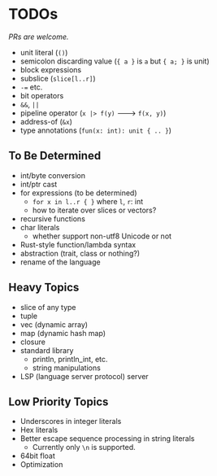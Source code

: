 # TODOs

*PRs are welcome.*

- unit literal (`()`)
- semicolon discarding value (`{ a }` is `a` but `{ a; }` is unit)
- block expressions
- subslice (`slice[l..r]`)
- `-=` etc.
- bit operators
- `&&`, `||`
- pipeline operator (`x |> f(y)` ---> `f(x, y)`)
- address-of (`&x`)
- type annotations (`fun(x: int): unit { .. }`)

## To Be Determined

- int/byte conversion
- int/ptr cast
- for expressions (to be determined)
    - `for x in l..r { }` where `l`, `r`: int
    - how to iterate over slices or vectors?
- recursive functions
- char literals
    - whether support non-utf8 Unicode or not
- Rust-style function/lambda syntax
- abstraction (trait, class or nothing?)
- rename of the language

## Heavy Topics

- slice of any type
- tuple
- vec (dynamic array)
- map (dynamic hash map)
- closure
- standard library
    - println, println_int, etc.
    - string manipulations
- LSP (language server protocol) server

## Low Priority Topics

- Underscores in integer literals
- Hex literals
- Better escape sequence processing in string literals
    - Currently only `\n` is supported.
- 64bit float
- Optimization
